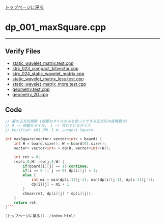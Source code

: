 [トップページに戻る](../index.html)

# dp\_001\_maxSquare.cpp
---

## Verify Files
* [static\_wavelet\_matrix.test.cpp](../verified/static_wavelet_matrix.test.cpp)
* [strc\_023\_compact\_bitvector.cpp](../verified/strc_023_compact_bitvector.cpp)
* [strc\_024\_static\_wavelet\_matrix.cpp](../verified/strc_024_static_wavelet_matrix.cpp)
* [static\_wavelet\_matrix\_less.test.cpp](../verified/static_wavelet_matrix_less.test.cpp)
* [static\_wavelet\_matrix\_more.test.cpp](../verified/static_wavelet_matrix_more.test.cpp)
* [geometry.test.cpp](../verified/geometry.test.cpp)
* [geometry\_2D.cpp](../verified/geometry_2D.cpp)

## Code

```cpp
// 最大正方形問題 (綺麗なタイルのみを使ってできる正方形の面積最大)
// 0 -> 綺麗なタイル、 1 -> 汚れているタイル
// Verified: AOJ DPL_3_A: Largest Square

int maxSquare(vector< vector<int> > board) {
    int H = board.size(), W = board[0].size();
    vector< vector<int> > dp(H, vector<int>(W));

    int ret = 0;
    rep(i,0,H) rep(j,0,W) {
        if(board[i][j] == 1) continue;
        if(i == 0 || j == 0) dp[i][j] = 1;
        else {
            int mi = min(dp[i-1][j-1], min(dp[i][j-1], dp[i-1][j]));
            dp[i][j] = mi + 1;
        }
        chmax(ret, dp[i][j] * dp[i][j]);
    }
    return ret;
}```

[トップページに戻る](../index.html)
